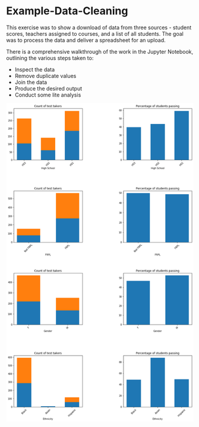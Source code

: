 # Example-Data-Cleaning

This exercise was to show a download of data from three sources - student scores, teachers assigned to courses, and a list of all students. The goal was to process the data and deliver a spreadsheet for an upload.

There is a comprehensive walkthrough of the work in the Jupyter Notebook, outlining the various steps taken to:
- Inspect the data
- Remove duplicate values
- Join the data
- Produce the desired output
- Conduct some lite analysis

![alt_text](https://github.com/zachzazueta/Example-Data-Cleaning/blob/main/subplots.png)
